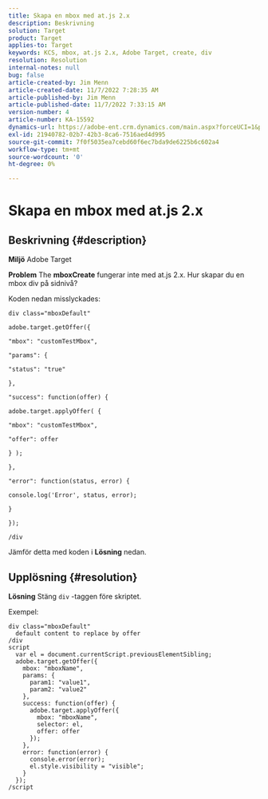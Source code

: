 ```yaml
---
title: Skapa en mbox med at.js 2.x
description: Beskrivning
solution: Target
product: Target
applies-to: Target
keywords: KCS, mbox, at.js 2.x, Adobe Target, create, div
resolution: Resolution
internal-notes: null
bug: false
article-created-by: Jim Menn
article-created-date: 11/7/2022 7:28:35 AM
article-published-by: Jim Menn
article-published-date: 11/7/2022 7:33:15 AM
version-number: 4
article-number: KA-15592
dynamics-url: https://adobe-ent.crm.dynamics.com/main.aspx?forceUCI=1&pagetype=entityrecord&etn=knowledgearticle&id=35e69ac4-6d5e-ed11-9561-6045bd0065f9
exl-id: 21940782-02b7-42b3-8ca6-7516aed4d995
source-git-commit: 7f0f5035ea7cebd60f6ec7bda9de6225b6c602a4
workflow-type: tm+mt
source-wordcount: '0'
ht-degree: 0%

---
```


# Skapa en mbox med at.js 2.x

## Beskrivning {#description}


<b>Miljö</b>
Adobe Target

<b>Problem</b>
The <b>mboxCreate</b> fungerar inte med at.js 2.x. Hur skapar du en mbox div på sidnivå?

Koden nedan misslyckades:


```
div class="mboxDefault"

adobe.target.getOffer({

"mbox": "customTestMbox",

"params": {

"status": "true"

},

"success": function(offer) {

adobe.target.applyOffer( {

"mbox": "customTestMbox",

"offer": offer

} );

},

"error": function(status, error) {

console.log('Error', status, error);

}

});

/div
```




Jämför detta med koden i <b>Lösning</b> nedan.


## Upplösning {#resolution}


<b>Lösning</b>
Stäng `div` -taggen före skriptet.

Exempel:


```
div class="mboxDefault" 
  default content to replace by offer 
/div 
script 
  var el = document.currentScript.previousElementSibling;
  adobe.target.getOffer({
    mbox: "mboxName",
    params: {
      param1: "value1",
      param2: "value2"
    },
    success: function(offer) {
      adobe.target.applyOffer({
        mbox: "mboxName",
        selector: el,
        offer: offer
      });
    },
    error: function(error) {
      console.error(error);
      el.style.visibility = "visible";
    }
  });
/script
```

